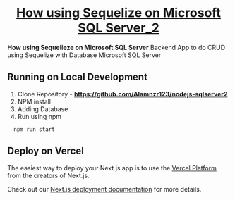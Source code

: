 <h1 align="center">
  <a href="https://github.com/Alamnzr123/nodejs-sqlserver2">
   How using Sequelize on Microsoft SQL Server_2
  </a>
  <br />
</h1>

**How using Sequelieze on Microsoft SQL Server** Backend App to do CRUD using
Sequelize with Database Microsoft SQL Server

## Running on Local Development

1. Clone Repository - **https://github.com/Alamnzr123/nodejs-sqlserver2**
2. NPM install
3. Adding Database
4. Run using npm
```
  npm run start
```

## Deploy on Vercel

The easiest way to deploy your Next.js app is to use the [Vercel Platform](https://vercel.com/new?utm_medium=default-template&filter=next.js&utm_source=create-next-app&utm_campaign=create-next-app-readme) from the creators of Next.js.

Check out our [Next.js deployment documentation](https://nextjs.org/docs/deployment) for more details.